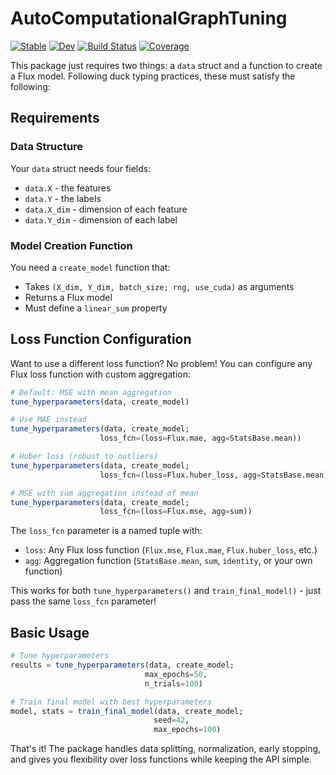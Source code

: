 # AutoComputationalGraphTuning

[![Stable](https://img.shields.io/badge/docs-stable-blue.svg)](https://kchu25.github.io/AutoComputationalGraphTuning.jl/stable/)
[![Dev](https://img.shields.io/badge/docs-dev-blue.svg)](https://kchu25.github.io/AutoComputationalGraphTuning.jl/dev/)
[![Build Status](https://github.com/kchu25/AutoComputationalGraphTuning.jl/actions/workflows/CI.yml/badge.svg?branch=main)](https://github.com/kchu25/AutoComputationalGraphTuning.jl/actions/workflows/CI.yml?query=branch%3Amain)
[![Coverage](https://codecov.io/gh/kchu25/AutoComputationalGraphTuning.jl/branch/main/graph/badge.svg)](https://codecov.io/gh/kchu25/AutoComputationalGraphTuning.jl)

This package just requires two things: a `data` struct and a function to create a Flux model. 
Following duck typing practices, these must satisfy the following:

## Requirements

### Data Structure
Your `data` struct needs four fields:
- `data.X` - the features
- `data.Y` - the labels  
- `data.X_dim` - dimension of each feature
- `data.Y_dim` - dimension of each label

### Model Creation Function
You need a `create_model` function that:
- Takes `(X_dim, Y_dim, batch_size; rng, use_cuda)` as arguments
- Returns a Flux model
- Must define a `linear_sum` property

## Loss Function Configuration

Want to use a different loss function? No problem! You can configure any Flux loss function with custom aggregation:

```julia
# Default: MSE with mean aggregation
tune_hyperparameters(data, create_model)

# Use MAE instead
tune_hyperparameters(data, create_model; 
                    loss_fcn=(loss=Flux.mae, agg=StatsBase.mean))

# Huber loss (robust to outliers)
tune_hyperparameters(data, create_model;
                    loss_fcn=(loss=Flux.huber_loss, agg=StatsBase.mean))

# MSE with sum aggregation instead of mean
tune_hyperparameters(data, create_model;
                    loss_fcn=(loss=Flux.mse, agg=sum))
```

The `loss_fcn` parameter is a named tuple with:
- `loss`: Any Flux loss function (`Flux.mse`, `Flux.mae`, `Flux.huber_loss`, etc.)
- `agg`: Aggregation function (`StatsBase.mean`, `sum`, `identity`, or your own function)

This works for both `tune_hyperparameters()` and `train_final_model()` - just pass the same `loss_fcn` parameter!

## Basic Usage

```julia
# Tune hyperparameters
results = tune_hyperparameters(data, create_model; 
                              max_epochs=50, 
                              n_trials=100)

# Train final model with best hyperparameters
model, stats = train_final_model(data, create_model; 
                                seed=42, 
                                max_epochs=100)
```

That's it! The package handles data splitting, normalization, early stopping, and gives you flexibility over loss functions while keeping the API simple.

